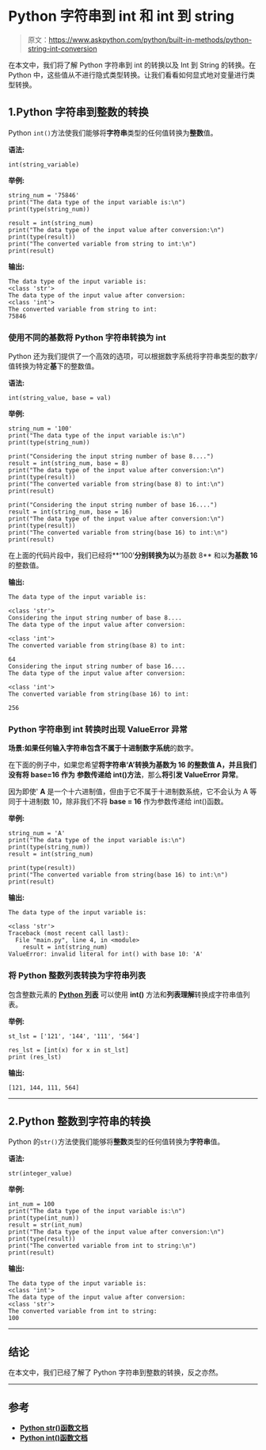 # Python 字符串到 int 和 int 到 string

> 原文：<https://www.askpython.com/python/built-in-methods/python-string-int-conversion>

在本文中，我们将了解 Python 字符串到 int 的转换以及 Int 到 String 的转换。在 Python 中，这些值从不进行隐式类型转换。让我们看看如何显式地对变量进行类型转换。

## 1.Python 字符串到整数的转换

Python `int()`方法使我们能够将**字符串**类型的任何值转换为**整数**值。

**语法:**

```
int(string_variable)

```

**举例:**

```
string_num = '75846'
print("The data type of the input variable is:\n")
print(type(string_num))

result = int(string_num)
print("The data type of the input value after conversion:\n")
print(type(result))
print("The converted variable from string to int:\n")
print(result)

```

**输出:**

```
The data type of the input variable is:
<class 'str'>
The data type of the input value after conversion:
<class 'int'>
The converted variable from string to int:
75846

```

### 使用不同的基数将 Python 字符串转换为 int

Python 还为我们提供了一个高效的选项，可以根据数字系统将字符串类型的数字/值转换为特定**基**下的整数值。

**语法:**

```
int(string_value, base = val)

```

**举例:**

```
string_num = '100'
print("The data type of the input variable is:\n")
print(type(string_num))

print("Considering the input string number of base 8....")
result = int(string_num, base = 8)
print("The data type of the input value after conversion:\n")
print(type(result))
print("The converted variable from string(base 8) to int:\n")
print(result) 

print("Considering the input string number of base 16....")
result = int(string_num, base = 16)
print("The data type of the input value after conversion:\n")
print(type(result))
print("The converted variable from string(base 16) to int:\n")
print(result) 

```

在上面的代码片段中，我们已经将**‘100’**分别转换为以**为基数 8** 和以**为基数 16** 的整数值。

**输出:**

```
The data type of the input variable is:

<class 'str'>
Considering the input string number of base 8....
The data type of the input value after conversion:

<class 'int'>
The converted variable from string(base 8) to int:

64
Considering the input string number of base 16....
The data type of the input value after conversion:

<class 'int'>
The converted variable from string(base 16) to int:

256

```

### Python 字符串到 int 转换时出现 ValueError 异常

**场景:如果任何输入字符串包含不属于十进制数字系统**的数字。

在下面的例子中，如果您希望**将字符串‘A’转换为基数为 16 的整数值 A，并且我们没有将 base=16 作为** **参数传递给 int()方法**，那么**将引发 ValueError 异常**。

因为即使' **A** 是一个十六进制值，但由于它不属于十进制数系统，它不会认为 A 等同于十进制数 10，除非我们不将 **base = 16** 作为参数传递给 int()函数。

**举例:**

```
string_num = 'A'
print("The data type of the input variable is:\n")
print(type(string_num))
result = int(string_num)

print(type(result))
print("The converted variable from string(base 16) to int:\n")
print(result) 

```

**输出:**

```
The data type of the input variable is:

<class 'str'>
Traceback (most recent call last):
  File "main.py", line 4, in <module>
    result = int(string_num)
ValueError: invalid literal for int() with base 10: 'A'

```

### 将 Python 整数列表转换为字符串列表

包含整数元素的 [**Python 列表**](https://www.askpython.com/python/list/python-list) 可以使用 **int()** 方法和**列表理解**转换成字符串值列表。

**举例:**

```
st_lst = ['121', '144', '111', '564']

res_lst = [int(x) for x in st_lst]
print (res_lst)

```

**输出:**

```
[121, 144, 111, 564]

```

* * *

## 2.Python 整数到字符串的转换

Python 的`str()`方法使我们能够将**整数**类型的任何值转换为**字符串**值。

**语法:**

```
str(integer_value)

```

**举例:**

```
int_num = 100
print("The data type of the input variable is:\n")
print(type(int_num))
result = str(int_num)
print("The data type of the input value after conversion:\n")
print(type(result))
print("The converted variable from int to string:\n")
print(result) 

```

**输出:**

```
The data type of the input variable is:
<class 'int'>
The data type of the input value after conversion:
<class 'str'>
The converted variable from int to string:
100

```

* * *

## 结论

在本文中，我们已经了解了 Python 字符串到整数的转换，反之亦然。

* * *

## 参考

*   [**Python str()函数文档**](https://docs.python.org/3/library/stdtypes.html#str)
*   [**Python int()函数文档**](https://docs.python.org/3/library/functions.html#int)